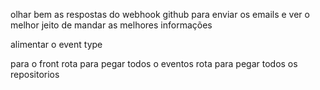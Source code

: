 olhar bem as respostas do webhook github para enviar os emails e ver o melhor jeito de mandar as melhores informações

alimentar o event type

para o front
rota para pegar todos o eventos
rota para pegar todos os repositorios
